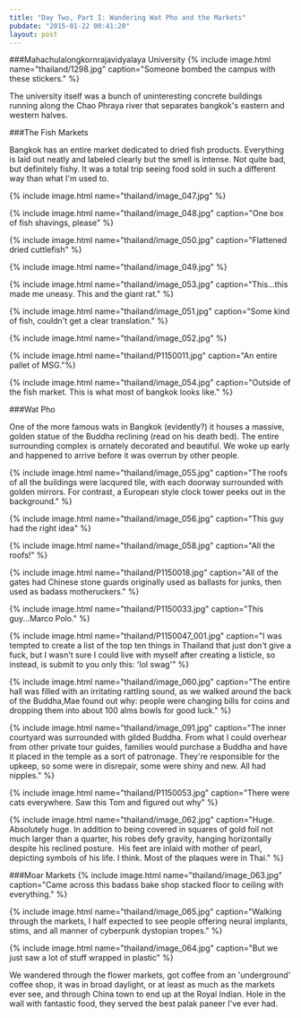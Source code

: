 ```yaml
---
title: "Day Two, Part I: Wandering Wat Pho and the Markets"
pubdate: "2015-01-22 00:41:20"
layout: post
---
```


###Mahachulalongkornrajavidyalaya University
{% include image.html name="thailand/1298.jpg" caption="Someone bombed the campus with these stickers." %}

The university itself was a bunch of uninteresting concrete buildings running along the Chao Phraya river that separates bangkok's eastern and western halves.

###The Fish Markets

Bangkok has an entire market dedicated to dried fish products. Everything is laid out neatly and labeled clearly but the smell is intense. Not quite bad, but definitely fishy. It was a total trip seeing food sold in such a different way than what I'm used to.

{% include image.html name="thailand/image_047.jpg" %}

{% include image.html name="thailand/image_048.jpg" caption="One box of fish shavings, please" %}


{% include image.html name="thailand/image_050.jpg" caption="Flattened dried cuttlefish" %}

{% include image.html name="thailand/image_049.jpg" %}

{% include image.html name="thailand/image_053.jpg" caption="This...this made me uneasy. This and the giant rat." %}


{% include image.html name="thailand/image_051.jpg" caption="Some kind of fish, couldn't get a clear translation." %}

{% include image.html name="thailand/image_052.jpg" %}

{% include image.html name="thailand/P1150011.jpg" caption="An entire pallet of MSG."%}


{% include image.html name="thailand/image_054.jpg" caption="Outside of the fish market. This is what most of bangkok looks like." %}


###Wat Pho

One of the more famous wats in Bangkok (evidently?) it houses a massive, golden statue of the Buddha reclining (read on his death bed). The entire surrounding complex is ornately decorated and beautiful. We woke up early and happened to arrive before it was overrun by other people.

{% include image.html name="thailand/image_055.jpg" caption="The roofs of all the buildings were lacqured tile, with each doorway surrounded with golden mirrors. For contrast, a European style clock tower peeks out in the background." %}


{% include image.html name="thailand/image_056.jpg" caption="This guy had the right idea" %}


{% include image.html name="thailand/image_058.jpg" caption="All the roofs!" %}


{% include image.html name="thailand/P1150018.jpg" caption="All of the gates had Chinese stone guards originally used as ballasts for junks, then used as badass motheruckers." %}


{% include image.html name="thailand/P1150033.jpg" caption="This guy...Marco Polo." %}
 
{% include image.html name="thailand/P1150047_001.jpg" caption="I was tempted to create a list of the top ten things in Thailand that just don't give a fuck, but I wasn't sure I could live with myself after creating a listicle, so instead, is submit to you only this: 'lol swag'" %}

{% include image.html name="thailand/image_060.jpg" caption="The entire hall was filled with an irritating rattling sound, as we walked around the back of the Buddha,Mae found out why: people were changing bills for coins and dropping them into about 100 alms bowls for good luck." %}

{% include image.html name="thailand/image_091.jpg" caption="The inner courtyard was surrounded with gilded Buddha. From what I could overhear from other private tour guides, families would purchase a Buddha and have it placed in the temple as a sort of patronage. They're responsible for the upkeep, so some were in disrepair, some were shiny and new. All had nipples." %}

{% include image.html name="thailand/P1150053.jpg" caption="There were cats everywhere. Saw this Tom and figured out why" %}

{% include image.html name="thailand/image_062.jpg" caption="Huge. Absolutely huge. In addition to being covered in squares of gold foil not much larger than a quarter, his robes defy gravity, hanging horizontally despite his reclined posture.  His feet are inlaid with mother of pearl, depicting symbols of his life. I think. Most of the plaques were in Thai." %}

###Moar Markets
{% include image.html name="thailand/image_063.jpg" caption="Came across this badass bake shop stacked floor to ceiling with everything." %}

{% include image.html name="thailand/image_065.jpg" caption="Walking through the markets, I half expected to see people offering neural implants, stims, and all manner of cyberpunk dystopian tropes." %}

{% include image.html name="thailand/image_064.jpg" caption="But we just saw a lot of stuff wrapped in plastic" %}

We wandered through the flower markets, got coffee from an 'underground' coffee shop, it was in broad daylight, or at least as much as the markets ever see, and through China town to end up at the Royal Indian. Hole in the wall with fantastic food, they served the best palak paneer I've ever had.
